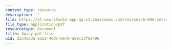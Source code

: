 ```yaml
---
content_type: resource
description: ''
file: https://ol-ocw-studio-app-qa.s3.amazonaws.com/courses/6-006-introduction-to-algorithms-fall-2011/d2545d3aa5b240dc8e7ba6ec33f02496_2YeJ-5UAke8.pdf
file_type: application/pdf
resourcetype: Document
title: 3play pdf file
uid: d2545d3a-a5b2-40dc-8e7b-a6ec33f02496
---
```


